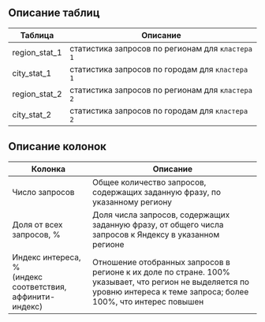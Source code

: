 ## Описание таблиц

| Таблица | Описание |
|---------|----------|
| region_stat_1 | статистика запросов по регионам для `кластера 1` |
| city_stat_1 | статистика запросов по городам для `кластера 1` |
| region_stat_2 | статистика запросов по регионам для `кластера 2` |
| city_stat_2 | статистика запросов по городам для `кластера 2` |

## Описание колонок

| Колонка | Описание |
|---------|----------|
| Число запросов | Общее количество запросов, содержащих заданную фразу, по указанному региону |
| Доля от всех запросов, % | Доля числа запросов, содержащих заданную фразу, от общего числа запросов к Яндексу в указанном регионе |
| Индекс интереса, % <br> (индекс соответствия, аффинити-индекс) | Отношение отобранных запросов в регионе к их доле по стране. 100% указывает, что регион не выделяется по уровню интереса к теме запроса; более 100%, что интерес повышен |